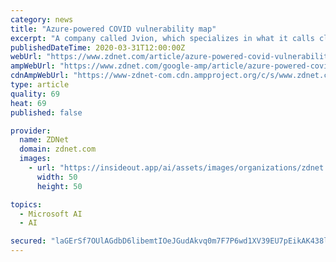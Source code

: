 ```yaml
---
category: news
title: "Azure-powered COVID vulnerability map"
excerpt: "A company called Jvion, which specializes in what it calls clinical AI, is launching a COVID Community Vulnerability Map, a public facing tool built on Microsoft Azure maps that helps healthcare providers identify the social determinants of health (SDOH) that put populations at greater risk. That information can have a significant impact on ..."
publishedDateTime: 2020-03-31T12:00:00Z
webUrl: "https://www.zdnet.com/article/azure-powered-covid-vulnerability-map/"
ampWebUrl: "https://www.zdnet.com/google-amp/article/azure-powered-covid-vulnerability-map/"
cdnAmpWebUrl: "https://www-zdnet-com.cdn.ampproject.org/c/s/www.zdnet.com/google-amp/article/azure-powered-covid-vulnerability-map/"
type: article
quality: 69
heat: 69
published: false

provider:
  name: ZDNet
  domain: zdnet.com
  images:
    - url: "https://insideout.app/ai/assets/images/organizations/zdnet.com-50x50.jpg"
      width: 50
      height: 50

topics:
  - Microsoft AI
  - AI

secured: "laGErSf7OUlAGdbD6libemtIOeJGudAkvq0m7F7P6wd1XV39EU7pEikAK438lGJ05aQQ8BoBsMzXGk4GKSB/3gwn0Qdpb1OqbdmjaAbbqu8mL0pjaUUAWauBYJtSxcDvzECjwCYX2ueGeK0+MZH62fBmBCLBRCLIWbBKkl2D44ewucTIdpMZBq3SSexU4xAtRA2IkAU4SpPoQ046GCv7GBZAReG1rOA9N8w61JAKIjuC4r4G+jzcblccuDafMH3x10Y1BBaCInDfaedSTsFOHtScxyx5pJBk1d9XSefnlLC0RBXttQksu5iFQxUkdmfT9uGgLIqegvmGKm7uQee9KD3vt/t8O6yS36cc7a6SNV0jD8NgQpaLqN4PnFyPO7+jEQUSI5j+axpMRpIE+sIDcc5NbvTEZhHZK0tvvwFl5JmPKPJPcV9g+pAtugmJHLY70LbsRTT3jlwL25APf6IVRK508uEyApD4L9hojjTFJjo=;SsmSSdqrwwGtQWLyzLk1uA=="
---
```


